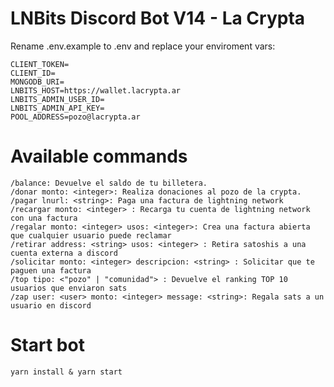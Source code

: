 # LNBits Discord Bot V14 - La Crypta

Rename .env.example to .env and replace your enviroment vars:

```
CLIENT_TOKEN=
CLIENT_ID=
MONGODB_URI=
LNBITS_HOST=https://wallet.lacrypta.ar
LNBITS_ADMIN_USER_ID=
LNBITS_ADMIN_API_KEY=
POOL_ADDRESS=pozo@lacrypta.ar
```

# Available commands

```
/balance: Devuelve el saldo de tu billetera.
/donar monto: <integer>: Realiza donaciones al pozo de la crypta. 
/pagar lnurl: <string>: Paga una factura de lightning network
/recargar monto: <integer> : Recarga tu cuenta de lightning network con una factura
/regalar monto: <integer> usos: <integer>: Crea una factura abierta que cualquier usuario puede reclamar 
/retirar address: <string> usos: <integer> : Retira satoshis a una cuenta externa a discord
/solicitar monto: <integer> descripcion: <string> : Solicitar que te paguen una factura
/top tipo: <"pozo" | "comunidad"> : Devuelve el ranking TOP 10 usuarios que enviaron sats
/zap user: <user> monto: <integer> message: <string>: Regala sats a un usuario en discord
```

# Start bot

```
yarn install & yarn start
```
